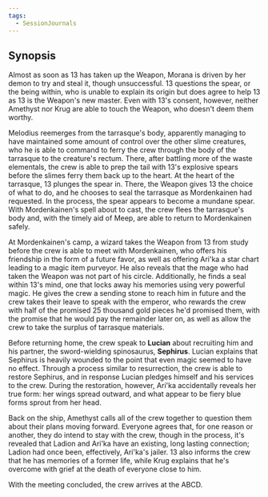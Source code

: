 ```yaml
---
tags:
  - SessionJournals
---
```


## Synopsis

Almost as soon as 13 has taken up the Weapon, Morana is driven by her demon to try and steal it, though unsuccessful. 13 questions the spear, or the being within, who is unable to explain its origin but does agree to help 13 as 13 is the Weapon's new master. Even with 13's consent, however, neither Amethyst nor Krug are able to touch the Weapon, who doesn't deem them worthy. 

Melodius reemerges from the tarrasque's body, apparently managing to have maintained some amount of control over the other slime creatures, who he is able to command to ferry the crew through the body of the tarrasque to the creature's rectum. There, after battling more of the waste elementals, the crew is able to prep the tail with 13's explosive spears before the slimes ferry them back up to the heart. At the heart of the tarrasque, 13 plunges the spear in. There, the Weapon gives 13 the choice of what to do, and he chooses to seal the tarrasque as Mordenkainen had requested. In the process, the spear appears to become a mundane spear. With Mordenkainen's spell about to cast, the crew flees the tarrasque's body and, with the timely aid of Meep, are able to return to Mordenkainen safely.

At Mordenkainen's camp, a wizard takes the Weapon from 13 from study before the crew is able to meet with Mordenkainen, who offers his friendship in the form of a future favor, as well as offering Ari'ka a star chart leading to a magic item purveyor. He also reveals that the mage who had taken the Weapon was not part of his circle. Additionally, he finds a seal within 13's mind, one that locks away his memories using very powerful magic. He gives the crew a sending stone to reach him in future and the crew takes their leave to speak with the emperor, who rewards the crew with half of the promised 25 thousand gold pieces he'd promised them, with the promise that he would pay the remainder later on, as well as allow the crew to take the surplus of tarrasque materials.

Before returning home, the crew speak to **Lucian** about recruiting him and his partner, the sword-wielding spinosaurus, **Sephirus**. Lucian explains that Sephirus is heavily wounded to the point that even magic seemed to have no effect. Through a process similar to resurrection, the crew is able to restore Sephirus, and in response Lucian pledges himself and his services to the crew. During the restoration, however, Ari'ka accidentally reveals her true form: her wings spread outward, and what appear to be fiery blue forms sprout from her head. 

Back on the ship, Amethyst calls all of the crew together to question them about their plans moving forward. Everyone agrees that, for one reason or another, they do intend to stay with the crew, though in the process, it's revealed that Ladion and Ari'ka have an existing, long lasting connection; Ladion had once been, effectively, Ari'ka's jailer. 13 also informs the crew that he has memories of a former life, while Krug explains that he's overcome with grief at the death of everyone close to him.

With the meeting concluded, the crew arrives at the ABCD.